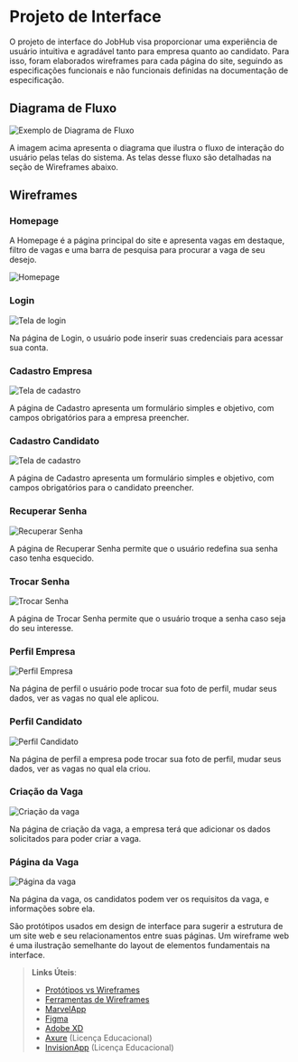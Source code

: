 
# Projeto de Interface

O projeto de interface do JobHub visa proporcionar uma experiência de usuário intuitiva e agradável tanto para empresa quanto ao candidato. Para isso, foram elaborados wireframes para cada página do site, seguindo as especificações funcionais e não funcionais definidas na documentação de especificação.

## Diagrama de Fluxo

![Exemplo de Diagrama de Fluxo](https://github.com/ICEI-PUC-Minas-PMV-ADS/pmv-ads-2023-2-e2-proj-int-t9-jobhub/blob/main/docs/img/userflow.png)

A imagem acima apresenta o diagrama que ilustra o fluxo de interação do usuário pelas telas do sistema. As telas desse fluxo são detalhadas na seção de Wireframes abaixo.


## Wireframes

### Homepage

A Homepage é a página principal do site e apresenta vagas em destaque, filtro de vagas e uma barra de pesquisa para procurar a vaga de seu desejo.

![Homepage](https://github.com/ICEI-PUC-Minas-PMV-ADS/pmv-ads-2023-2-e2-proj-int-t9-jobhub/blob/main/docs/img/Homepage.png)

### Login

![Tela de login](https://github.com/ICEI-PUC-Minas-PMV-ADS/pmv-ads-2023-2-e2-proj-int-t9-jobhub/blob/main/docs/img/Tela%20de%20Login.png)

Na página de Login, o usuário pode inserir suas credenciais para acessar sua conta.

### Cadastro Empresa

![Tela de cadastro](https://github.com/ICEI-PUC-Minas-PMV-ADS/pmv-ads-2023-2-e2-proj-int-t9-jobhub/blob/main/docs/img/Cadastro%20Empresa.png)

A página de Cadastro apresenta um formulário simples e objetivo, com campos obrigatórios para a empresa preencher.

### Cadastro Candidato

![Tela de cadastro](https://github.com/ICEI-PUC-Minas-PMV-ADS/pmv-ads-2023-2-e2-proj-int-t9-jobhub/blob/main/docs/img/Cadastro%20Candidato.png)

A página de Cadastro apresenta um formulário simples e objetivo, com campos obrigatórios para o candidato preencher.

### Recuperar Senha

![Recuperar Senha](https://github.com/ICEI-PUC-Minas-PMV-ADS/pmv-ads-2023-2-e2-proj-int-t9-jobhub/blob/main/docs/img/Recuperar%20Senha.png)

A página de Recuperar Senha permite que o usuário redefina sua senha caso tenha esquecido.

### Trocar Senha

![Trocar Senha](https://github.com/ICEI-PUC-Minas-PMV-ADS/pmv-ads-2023-2-e2-proj-int-t9-jobhub/blob/main/docs/img/Trocar%20Senha.png)

A página de Trocar Senha permite que o usuário troque a senha caso seja do seu interesse.

### Perfil Empresa

![Perfil Empresa](https://github.com/ICEI-PUC-Minas-PMV-ADS/pmv-ads-2023-2-e2-proj-int-t9-jobhub/blob/main/docs/img/Perfil%20Empresa.png)

Na página de perfil o usuário pode trocar sua foto de perfil, mudar seus dados, ver as vagas no qual ele aplicou.

### Perfil Candidato

![Perfil Candidato](https://github.com/ICEI-PUC-Minas-PMV-ADS/pmv-ads-2023-2-e2-proj-int-t9-jobhub/blob/main/docs/img/Perfil%20Usuário.png)

Na página de perfil a empresa pode trocar sua foto de perfil, mudar seus dados, ver as vagas no qual ela criou.

### Criação da Vaga

![Criação da vaga](https://github.com/ICEI-PUC-Minas-PMV-ADS/pmv-ads-2023-2-e2-proj-int-t9-jobhub/blob/main/docs/img/Criação%20da%20Vaga.png)

Na página de criação da vaga, a empresa terá que adicionar os dados solicitados para poder criar a vaga.

### Página da Vaga

![Página da vaga](https://github.com/ICEI-PUC-Minas-PMV-ADS/pmv-ads-2023-2-e2-proj-int-t9-jobhub/blob/main/docs/img/Página%20da%20Vaga.png)

Na página da vaga, os candidatos podem ver os requisitos da vaga, e informações sobre ela.

















São protótipos usados em design de interface para sugerir a estrutura de um site web e seu relacionamentos entre suas páginas. Um wireframe web é uma ilustração semelhante do layout de elementos fundamentais na interface.
 
> **Links Úteis**:
> - [Protótipos vs Wireframes](https://www.nngroup.com/videos/prototypes-vs-wireframes-ux-projects/)
> - [Ferramentas de Wireframes](https://rockcontent.com/blog/wireframes/)
> - [MarvelApp](https://marvelapp.com/developers/documentation/tutorials/)
> - [Figma](https://www.figma.com/)
> - [Adobe XD](https://www.adobe.com/br/products/xd.html#scroll)
> - [Axure](https://www.axure.com/edu) (Licença Educacional)
> - [InvisionApp](https://www.invisionapp.com/) (Licença Educacional)
